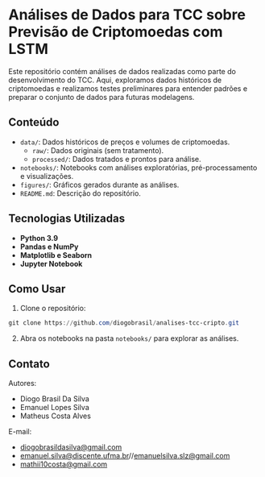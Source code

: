 # Análises de Dados para TCC sobre Previsão de Criptomoedas com LSTM

Este repositório contém análises de dados realizadas como parte do desenvolvimento do TCC. Aqui, exploramos dados históricos de criptomoedas e realizamos testes preliminares para entender padrões e preparar o conjunto de dados para futuras modelagens.

## Conteúdo
- `data/`: Dados históricos de preços e volumes de criptomoedas.
  - `raw/`: Dados originais (sem tratamento).
  - `processed/`: Dados tratados e prontos para análise.
- `notebooks/`: Notebooks com análises exploratórias, pré-processamento e visualizações.
- `figures/`: Gráficos gerados durante as análises.
- `README.md`: Descrição do repositório.

## Tecnologias Utilizadas
- **Python 3.9**
- **Pandas e NumPy**
- **Matplotlib e Seaborn**
- **Jupyter Notebook**

## Como Usar
1. Clone o repositório:
  ```PowerShell 
  git clone https://github.com/diogobrasil/analises-tcc-cripto.git
  ```
2. Abra os notebooks na pasta `notebooks/` para explorar as análises.

## Contato
Autores: 
  - Diogo Brasil Da Silva
  - Emanuel Lopes Silva
  - Matheus Costa Alves  

E-mail: 
  - diogobrasildasilva@gmail.com
  - emanuel.silva@discente.ufma.br//emanuelsilva.slz@gmail.com
  - mathii10costa@gmail.com  
